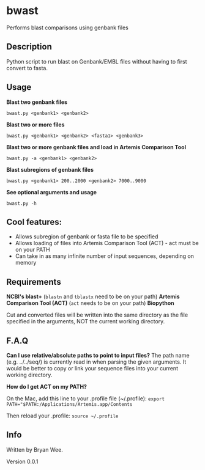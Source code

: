 # bwast
Performs blast comparisons using genbank files

Description
--------------
Python script to run blast on Genbank/EMBL files without having to first convert to fasta. 


Usage
-----------

**Blast two genbank files**

``bwast.py <genbank1> <genbank2>``

**Blast two or more files**

``bwast.py <genbank1> <genbank2> <fasta1> <genbank3>``

**Blast two or more genbank files and load in Artemis Comparison Tool**

``bwast.py -a <genbank1> <genbank2>``

**Blast subregions of genbank files**

``bwast.py <genbank1> 200..2000 <genbank2> 7000..9000``

**See optional arguments and usage**

``bwast.py -h``


Cool features: 
------------------
* Allows subregion of genbank or fasta file to be specified
* Allows loading of files into Artemis Comparison Tool (ACT) - act must be on your PATH
* Can take in as many infinite number of input sequences, depending on memory


Requirements
-----------------

**NCBI's blast+** (``blastn`` and ``tblastx`` need to be on your path)
**Artemis Comparison Tool (ACT)** (``act`` needs to be on your path)
**Biopython**

Cut and converted files will be written into the same directory as the file specified in the arguments, NOT the current working directory.


F.A.Q
----------------

**Can I use relative/absolute paths to point to input files?**
The path name (e.g. ../../seq/) is currently read in when parsing the given arguments. It would be better to copy or link your sequence files into your current working directory.

**How do I get ACT on my PATH?**

On the Mac, add this line to your .profile file (~/.profile): 
``export PATH="$PATH:/Applications/Artemis.app/Contents``

Then reload your .profile:
``source ~/.profile``


Info
-----------
Written by Bryan Wee.


Version 0.0.1 


